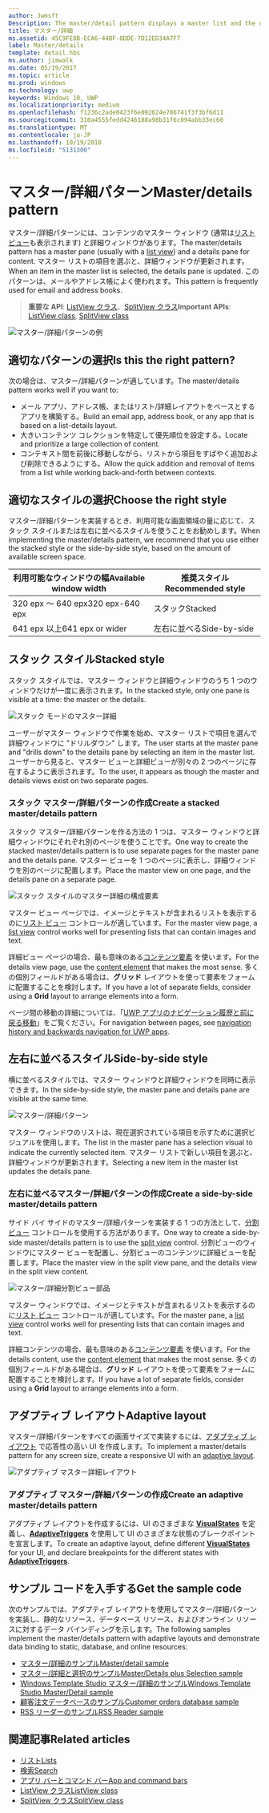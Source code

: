 ```yaml
---
author: Jwmsft
Description: The master/detail pattern displays a master list and the details for the currently selected item. This pattern is frequently used for email and contact lists/address books.
title: マスター/詳細
ms.assetid: 45C9FE8B-ECA6-44BF-8DDE-7D12ED34A7F7
label: Master/details
template: detail.hbs
ms.author: jimwalk
ms.date: 05/19/2017
ms.topic: article
ms.prod: windows
ms.technology: uwp
keywords: Windows 10, UWP
ms.localizationpriority: medium
ms.openlocfilehash: f1236c2ade0423f6e092024e786741f3f3bf6d11
ms.sourcegitcommit: 310a4555fedd4246188a98b31f6c094abb33ec60
ms.translationtype: MT
ms.contentlocale: ja-JP
ms.lasthandoff: 10/19/2018
ms.locfileid: "5131300"
---
```

# <a name="masterdetails-pattern"></a><span data-ttu-id="788ac-103">マスター/詳細パターン</span><span class="sxs-lookup"><span data-stu-id="788ac-103">Master/details pattern</span></span>

 

<span data-ttu-id="788ac-104">マスター/詳細パターンには、コンテンツのマスター ウィンドウ (通常は[リスト ビュー](lists.md)も表示されます) と詳細ウィンドウがあります。</span><span class="sxs-lookup"><span data-stu-id="788ac-104">The master/details pattern has a master pane (usually with a [list view](lists.md)) and a details pane for content.</span></span> <span data-ttu-id="788ac-105">マスター リストの項目を選ぶと、詳細ウィンドウが更新されます。</span><span class="sxs-lookup"><span data-stu-id="788ac-105">When an item in the master list is selected, the details pane is updated.</span></span> <span data-ttu-id="788ac-106">このパターンは、メールやアドレス帳によく使われます。</span><span class="sxs-lookup"><span data-stu-id="788ac-106">This pattern is frequently used for email and address books.</span></span>

> <span data-ttu-id="788ac-107">**重要な API**: [ListView クラス](https://docs.microsoft.com/en-us/uwp/api/Windows.UI.Xaml.Controls.ListView)、[SplitView クラス](https://docs.microsoft.com/en-us/uwp/api/windows.ui.xaml.controls.splitview)</span><span class="sxs-lookup"><span data-stu-id="788ac-107">**Important APIs**: [ListView class](https://docs.microsoft.com/en-us/uwp/api/Windows.UI.Xaml.Controls.ListView), [SplitView class](https://docs.microsoft.com/en-us/uwp/api/windows.ui.xaml.controls.splitview)</span></span>

![マスター/詳細パターンの例](images/HIGSecOne_MasterDetail.png)

## <a name="is-this-the-right-pattern"></a><span data-ttu-id="788ac-109">適切なパターンの選択</span><span class="sxs-lookup"><span data-stu-id="788ac-109">Is this the right pattern?</span></span>

<span data-ttu-id="788ac-110">次の場合は、マスター/詳細パターンが適しています。</span><span class="sxs-lookup"><span data-stu-id="788ac-110">The master/details pattern works well if you want to:</span></span>

-   <span data-ttu-id="788ac-111">メール アプリ、アドレス帳、またはリスト/詳細レイアウトをベースとするアプリを構築する。</span><span class="sxs-lookup"><span data-stu-id="788ac-111">Build an email app, address book, or any app that is based on a list-details layout.</span></span>
-   <span data-ttu-id="788ac-112">大きいコンテンツ コレクションを特定して優先順位を設定する。</span><span class="sxs-lookup"><span data-stu-id="788ac-112">Locate and prioritize a large collection of content.</span></span>
-   <span data-ttu-id="788ac-113">コンテキスト間を前後に移動しながら、リストから項目をすばやく追加および削除できるようにする。</span><span class="sxs-lookup"><span data-stu-id="788ac-113">Allow the quick addition and removal of items from a list while working back-and-forth between contexts.</span></span>

## <a name="choose-the-right-style"></a><span data-ttu-id="788ac-114">適切なスタイルの選択</span><span class="sxs-lookup"><span data-stu-id="788ac-114">Choose the right style</span></span>

<span data-ttu-id="788ac-115">マスター/詳細パターンを実装するとき、利用可能な画面領域の量に応じて、スタック スタイルまたは左右に並べるスタイルを使うことをお勧めします。</span><span class="sxs-lookup"><span data-stu-id="788ac-115">When implementing the master/details pattern, we recommend that you use either the stacked style or the side-by-side style, based on the amount of available screen space.</span></span>

| <span data-ttu-id="788ac-116">利用可能なウィンドウの幅</span><span class="sxs-lookup"><span data-stu-id="788ac-116">Available window width</span></span> | <span data-ttu-id="788ac-117">推奨スタイル</span><span class="sxs-lookup"><span data-stu-id="788ac-117">Recommended style</span></span> |
|------------------------|-------------------|
| <span data-ttu-id="788ac-118">320 epx ～ 640 epx</span><span class="sxs-lookup"><span data-stu-id="788ac-118">320 epx-640 epx</span></span>        | <span data-ttu-id="788ac-119">スタック</span><span class="sxs-lookup"><span data-stu-id="788ac-119">Stacked</span></span>           |
| <span data-ttu-id="788ac-120">641 epx 以上</span><span class="sxs-lookup"><span data-stu-id="788ac-120">641 epx or wider</span></span>       | <span data-ttu-id="788ac-121">左右に並べる</span><span class="sxs-lookup"><span data-stu-id="788ac-121">Side-by-side</span></span>      |

 
## <a name="stacked-style"></a><span data-ttu-id="788ac-122">スタック スタイル</span><span class="sxs-lookup"><span data-stu-id="788ac-122">Stacked style</span></span>

<span data-ttu-id="788ac-123">スタック スタイルでは、マスター ウィンドウと詳細ウィンドウのうち 1 つのウィンドウだけが一度に表示されます。</span><span class="sxs-lookup"><span data-stu-id="788ac-123">In the stacked style, only one pane is visible at a time: the master or the details.</span></span>

![スタック モードのマスター詳細](images/patterns-md-stacked.png)

<span data-ttu-id="788ac-125">ユーザーがマスター ウィンドウで作業を始め、マスター リストで項目を選んで詳細ウィンドウに "ドリルダウン" します。</span><span class="sxs-lookup"><span data-stu-id="788ac-125">The user starts at the master pane and "drills down" to the details pane by selecting an item in the master list.</span></span> <span data-ttu-id="788ac-126">ユーザーから見ると、マスター ビューと詳細ビューが別々の 2 つのページに存在するように表示されます。</span><span class="sxs-lookup"><span data-stu-id="788ac-126">To the user, it appears as though the master and details views exist on two separate pages.</span></span>

### <a name="create-a-stacked-masterdetails-pattern"></a><span data-ttu-id="788ac-127">スタック マスター/詳細パターンの作成</span><span class="sxs-lookup"><span data-stu-id="788ac-127">Create a stacked master/details pattern</span></span>

<span data-ttu-id="788ac-128">スタック マスター/詳細パターンを作る方法の 1 つは、マスター ウィンドウと詳細ウィンドウにそれぞれ別のページを使うことです。</span><span class="sxs-lookup"><span data-stu-id="788ac-128">One way to create the stacked master/details pattern is to use separate pages for the master pane and the details pane.</span></span> <span data-ttu-id="788ac-129">マスター ビューを 1 つのページに表示し、詳細ウィンドウを別のページに配置します。</span><span class="sxs-lookup"><span data-stu-id="788ac-129">Place the master view on one page, and the details pane on a separate page.</span></span>

![スタック スタイルのマスター詳細の構成要素](images/patterns-md-stacked-parts.png)

<span data-ttu-id="788ac-131">マスター ビュー ページでは、イメージとテキストが含まれるリストを表示するのに[リスト ビュー](lists.md) コントロールが適しています。</span><span class="sxs-lookup"><span data-stu-id="788ac-131">For the master view page, a [list view](lists.md) control works well for presenting lists that can contain images and text.</span></span> 

<span data-ttu-id="788ac-132">詳細ビュー ページの場合、最も意味のある[コンテンツ要素](../layout/layout-panels.md) を使います。</span><span class="sxs-lookup"><span data-stu-id="788ac-132">For the details view page, use the [content element](../layout/layout-panels.md) that makes the most sense.</span></span> <span data-ttu-id="788ac-133">多くの個別フィールドがある場合は、**グリッド** レイアウトを使って要素をフォームに配置することを検討します。</span><span class="sxs-lookup"><span data-stu-id="788ac-133">If you have a lot of separate fields, consider using a **Grid** layout to arrange elements into a form.</span></span>

<span data-ttu-id="788ac-134">ページ間の移動の詳細については、「[UWP アプリのナビゲーション履歴と前に戻る移動](../basics/navigation-history-and-backwards-navigation.md)」をご覧ください。</span><span class="sxs-lookup"><span data-stu-id="788ac-134">For navigation between pages, see [navigation history and backwards navigation for UWP apps](../basics/navigation-history-and-backwards-navigation.md).</span></span>

## <a name="side-by-side-style"></a><span data-ttu-id="788ac-135">左右に並べるスタイル</span><span class="sxs-lookup"><span data-stu-id="788ac-135">Side-by-side style</span></span>

<span data-ttu-id="788ac-136">横に並べるスタイルでは、マスター ウィンドウと詳細ウィンドウを同時に表示できます。</span><span class="sxs-lookup"><span data-stu-id="788ac-136">In the side-by-side style, the master pane and details pane are visible at the same time.</span></span>

![マスター/詳細パターン](images/patterns-masterdetail-400x227.png)

<span data-ttu-id="788ac-138">マスター ウィンドウのリストは、現在選択されている項目を示すために選択ビジュアルを使用します。</span><span class="sxs-lookup"><span data-stu-id="788ac-138">The list in the master pane has a selection visual to indicate the currently selected item.</span></span> <span data-ttu-id="788ac-139">マスター リストで新しい項目を選ぶと、詳細ウィンドウが更新されます。</span><span class="sxs-lookup"><span data-stu-id="788ac-139">Selecting a new item in the master list updates the details pane.</span></span>

### <a name="create-a-side-by-side-masterdetails-pattern"></a><span data-ttu-id="788ac-140">左右に並べるマスター/詳細パターンの作成</span><span class="sxs-lookup"><span data-stu-id="788ac-140">Create a side-by-side master/details pattern</span></span>

<span data-ttu-id="788ac-141">サイド バイ サイドのマスター/詳細パターンを実装する 1 つの方法として、[分割ビュー](split-view.md) コントロールを使用する方法があります。</span><span class="sxs-lookup"><span data-stu-id="788ac-141">One way to create a side-by-side master/details pattern is to use the [split view](split-view.md) control.</span></span> <span data-ttu-id="788ac-142">分割ビューのウィンドウにマスター ビューを配置し、分割ビューのコンテンツに詳細ビューを配置します。</span><span class="sxs-lookup"><span data-stu-id="788ac-142">Place the master view in the split view pane, and the details view in the split view content.</span></span>

![マスター/詳細分割ビュー部品](images/patterns_md_splitview_parts.png)

<span data-ttu-id="788ac-144">マスター ウィンドウでは、イメージとテキストが含まれるリストを表示するのに[リスト ビュー](lists.md) コントロールが適しています。</span><span class="sxs-lookup"><span data-stu-id="788ac-144">For the master pane, a [list view](lists.md) control works well for presenting lists that can contain images and text.</span></span>

<span data-ttu-id="788ac-145">詳細コンテンツの場合、最も意味のある[コンテンツ要素](../layout/layout-panels.md) を使います。</span><span class="sxs-lookup"><span data-stu-id="788ac-145">For the details content, use the [content element](../layout/layout-panels.md) that makes the most sense.</span></span> <span data-ttu-id="788ac-146">多くの個別フィールドがある場合は、**グリッド** レイアウトを使って要素をフォームに配置することを検討します。</span><span class="sxs-lookup"><span data-stu-id="788ac-146">If you have a lot of separate fields, consider using a **Grid** layout to arrange elements into a form.</span></span>

## <a name="adaptive-layout"></a><span data-ttu-id="788ac-147">アダプティブ レイアウト</span><span class="sxs-lookup"><span data-stu-id="788ac-147">Adaptive layout</span></span>

<span data-ttu-id="788ac-148">マスター/詳細パターンをすべての画面サイズで実装するには、[アダプティブ レイアウト](../layout/layouts-with-xaml.md) で応答性の高い UI を作成します。</span><span class="sxs-lookup"><span data-stu-id="788ac-148">To implement a master/details pattern for any screen size, create a responsive UI with an [adaptive layout](../layout/layouts-with-xaml.md).</span></span>

![アダプティブ マスター詳細レイアウト](images/patterns_masterdetail.png)

### <a name="create-an-adaptive-masterdetails-pattern"></a><span data-ttu-id="788ac-150">アダプティブ マスター/詳細パターンの作成</span><span class="sxs-lookup"><span data-stu-id="788ac-150">Create an adaptive master/details pattern</span></span>
<span data-ttu-id="788ac-151">アダプティブ レイアウトを作成するには、UI のさまざまな [**VisualStates**](https://docs.microsoft.com/en-us/uwp/api/windows.ui.xaml.visualstate) を定義し、[**AdaptiveTriggers**](https://docs.microsoft.com/en-us/uwp/api/Windows.UI.Xaml.AdaptiveTrigger) を使用して UI のさまざまな状態のブレークポイントを宣言します。</span><span class="sxs-lookup"><span data-stu-id="788ac-151">To create an adaptive layout, define different [**VisualStates**](https://docs.microsoft.com/en-us/uwp/api/windows.ui.xaml.visualstate) for your UI, and declare breakpoints for the different states with [**AdaptiveTriggers**](https://docs.microsoft.com/en-us/uwp/api/Windows.UI.Xaml.AdaptiveTrigger).</span></span>

## <a name="get-the-sample-code"></a><span data-ttu-id="788ac-152">サンプル コードを入手する</span><span class="sxs-lookup"><span data-stu-id="788ac-152">Get the sample code</span></span>

<span data-ttu-id="788ac-153">次のサンプルでは、アダプティブ レイアウトを使用してマスター/詳細パターンを実装し、静的なリソース、データベース リソース、およびオンライン リソースに対するデータ バインディングを示します。</span><span class="sxs-lookup"><span data-stu-id="788ac-153">The following samples implement the master/details pattern with adaptive layouts and demonstrate data binding to static, database, and online resources:</span></span> 
- [<span data-ttu-id="788ac-154">マスター/詳細のサンプル</span><span class="sxs-lookup"><span data-stu-id="788ac-154">Master/detail sample</span></span>](https://github.com/Microsoft/Windows-universal-samples/tree/master/Samples/XamlMasterDetail) 
- [<span data-ttu-id="788ac-155">マスター/詳細と選択のサンプル</span><span class="sxs-lookup"><span data-stu-id="788ac-155">Master/Details plus Selection sample</span></span>](https://github.com/Microsoft/Windows-universal-samples/tree/master/Samples/XamlListView)
- [<span data-ttu-id="788ac-156">Windows Template Studio マスター/詳細のサンプル</span><span class="sxs-lookup"><span data-stu-id="788ac-156">Windows Template Studio Master/Detail sample</span></span>](https://github.com/Microsoft/WindowsTemplateStudio/tree/master/templates/Uwp/Pages/MasterDetail)
- [<span data-ttu-id="788ac-157">顧客注文データベースのサンプル</span><span class="sxs-lookup"><span data-stu-id="788ac-157">Customer orders database sample</span></span>](https://github.com/Microsoft/Windows-appsample-customers-orders-database)
- [<span data-ttu-id="788ac-158">RSS リーダーのサンプル</span><span class="sxs-lookup"><span data-stu-id="788ac-158">RSS Reader sample</span></span>](https://github.com/Microsoft/Windows-appsample-rssreader)

## <a name="related-articles"></a><span data-ttu-id="788ac-159">関連記事</span><span class="sxs-lookup"><span data-stu-id="788ac-159">Related articles</span></span>

- [<span data-ttu-id="788ac-160">リスト</span><span class="sxs-lookup"><span data-stu-id="788ac-160">Lists</span></span>](lists.md)
- [<span data-ttu-id="788ac-161">検索</span><span class="sxs-lookup"><span data-stu-id="788ac-161">Search</span></span>](search.md)
- [<span data-ttu-id="788ac-162">アプリ バーとコマンド バー</span><span class="sxs-lookup"><span data-stu-id="788ac-162">App and command bars</span></span>](app-bars.md)
- [<span data-ttu-id="788ac-163">ListView クラス</span><span class="sxs-lookup"><span data-stu-id="788ac-163">ListView class</span></span>](https://docs.microsoft.com/en-us/uwp/api/Windows.UI.Xaml.Controls.ListView)
- [<span data-ttu-id="788ac-164">SplitView クラス</span><span class="sxs-lookup"><span data-stu-id="788ac-164">SplitView class</span></span>](https://docs.microsoft.com/en-us/uwp/api/windows.ui.xaml.controls.splitview)
